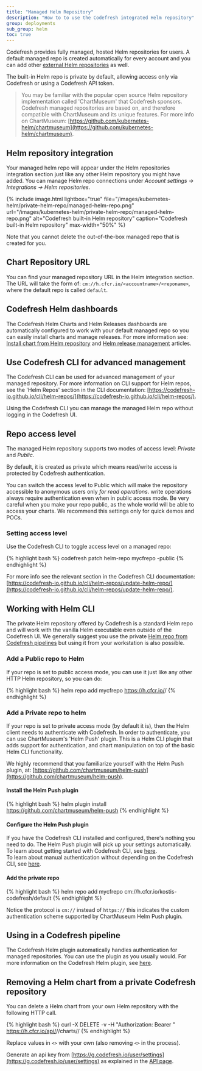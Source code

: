 ```yaml
---
title: "Managed Helm Repository"
description: "How to to use the Codefresh integrated Helm repository"
group: deployments
sub_group: helm
toc: true
---
```


Codefresh provides fully managed, hosted Helm repositories for users.
A default managed repo is created automatically for every account and you can add other [external Helm repositories]({{site.baseurl}}/docs/deployments/helm/add-helm-repository/) as well.

The built-in Helm repo is private by default, allowing access only via Codefresh or using a Codefresh API token. 

> You may be familiar with the popular open source Helm repository implementation called 'ChartMuseum' that Codefresh sponsors.   Codefresh managed repositories are based on, and therefore compatible with ChartMuseum and its unique features. For more info on ChartMuseum: [https://github.com/kubernetes-helm/chartmuseum](https://github.com/kubernetes-helm/chartmuseum). 

## Helm repository integration

Your managed helm repo will appear under the Helm repositories integration section just like any other Helm repository you might have added. You can manage Helm repo connections under *Account settings -> Integrations -> Helm repositories*. 

{% include 
image.html 
lightbox="true" 
file="/images/kubernetes-helm/private-helm-repo/managed-helm-repo.png" 
url="/images/kubernetes-helm/private-helm-repo/managed-helm-repo.png"
alt="Codefresh built-in Helm repository" 
caption="Codefresh built-in Helm repository" 
max-width="50%" 
%} 

Note that you cannot delete the out-of-the-box managed repo that is created for you.

## Chart Repository URL

You can find your managed repository URL in the Helm integration section. The URL will take the form of: `cm://h.cfcr.io/<accountname>/<reponame>`, where the default repo is called `default`.  

## Codefresh Helm dashboards

The Codefresh Helm Charts and Helm Releases dashboards are automatically configured to work with your default managed repo so you can easily install charts and manage releases. For more information see: [Install chart from Helm repository]({{site.baseurl}}/docs/deployments/helm/add-helm-repository/#install-chart-from-your-helm-repository) and [Helm release management]({{site.baseurl}}/docs/deployments/helm/helm-releases-management/) articles.

## Use Codefresh CLI for advanced management

The Codefresh CLI can be used for advanced management of your managed repository. For more information on CLI support for Helm repos, see the 'Helm Repos' section in the CLI documentation: [https://codefresh-io.github.io/cli/helm-repos/](https://codefresh-io.github.io/cli/helm-repos/).

Using the Codefresh CLI you can manage the managed Helm repo without logging in the Codefresh UI.

## Repo access level

The managed Helm repository supports two modes of access level: *Private* and *Public*.  

By default, it is created as private which means read/write access is protected by Codefresh authentication.  

You can switch the access level to Public which will make the repository accessible to anonymous users only *for read operations*. write operations always require authentication even when in public access mode. Be very careful when you make your repo public, as the whole world will be able to access your charts. We recommend this settings only for quick demos and POCs.

### Setting access level

Use the Codefresh CLI to toggle access level on a managed repo:

{% highlight bash %}
codefresh patch helm-repo mycfrepo -public
{% endhighlight %}

For more info see the relevant section in the Codefresh CLI documentation: [https://codefresh-io.github.io/cli/helm-repos/update-helm-repo/](https://codefresh-io.github.io/cli/helm-repos/update-helm-repo/).

## Working with Helm CLI

The private Helm repository offered by Codefresh is a standard Helm repo and will work with the vanilla Helm executable even outside of the Codefresh UI. We generally suggest you use the private [Helm repo from Codefresh pipelines]({{site.baseurl}}/docs/example-catalog/cd-examples/helm/) but using it from your workstation is also possible.

### Add a Public repo to Helm

If your repo is set to public access mode, you can use it just like any other HTTP Helm repository, so you can do:

{% highlight bash %}
helm repo add mycfrepo https://h.cfcr.io/<accountname>/<reponame>
{% endhighlight %}

### Add a Private repo to helm

If your repo is set to private access mode (by default it is), then the Helm client needs to authenticate with Codefresh. In order to authenticate, you can use ChartMuseum's 'Helm Push' plugin. This is a Helm CLI plugin that adds support for authentication, and chart manipulation on top of the basic Helm CLI functionality.

We highly recommend that you familiarize yourself with the Helm Push plugin, at: [https://github.com/chartmuseum/helm-push](https://github.com/chartmuseum/helm-push).  

#### Install the Helm Push plugin

{% highlight bash %}
helm plugin install https://github.com/chartmuseum/helm-push
{% endhighlight %}

#### Configure the Helm Push plugin

If you have the Codefresh CLI installed and configured, there's nothing you need to do. The Helm Push plugin will pick up your settings automatically.  
To learn about getting started with Codefresh CLI, see [here](https://codefresh-io.github.io/cli/getting-started/).  
To learn about manual authentication without depending on the Codefresh CLI, see [here](https://github.com/chartmuseum/helm-push#token).

#### Add the private repo

{% highlight bash %}
helm repo add mycfrepo cm://h.cfcr.io/kostis-codefresh/default
{% endhighlight %}

Notice the protocol is `cm://` instead of `https://` this indicates the custom authentication scheme supported by ChartMuseum Helm Push plugin.

## Using in a Codefresh pipeline

The Codefresh Helm plugin automatically handles authentication for managed repositories. You can use the plugin as you usually would. For more information on the Codefresh Helm plugin, see [here]({{site.baseurl}}/docs/deployments/helm/using-helm-in-codefresh-pipeline/).

## Removing a Helm chart from a private Codefresh repository

You can delete a Helm chart from your own Helm repository with the following HTTP call.

{% highlight bash %}
curl -X DELETE -v -H "Authorization: Bearer <api-key>" https://h.cfcr.io/api/<codefresh-account-name>/<codefresh-helm-repo-name>/charts/<chart-name>/<chart-version>
{% endhighlight %}

Replace values in `<>` with your own (also removing `<>` in the process).

Generate an api key from [https://g.codefresh.io/user/settings](https://g.codefresh.io/user/settings) as explained in the [API page]({{site.baseurl}}/docs/integrations/codefresh-api/).
